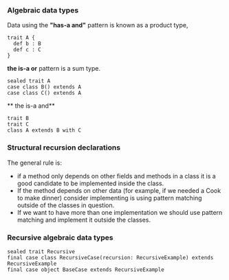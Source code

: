 ### Algebraic data types ###

Data using the **"has-a and"** pattern is known as a product type, 

```
trait A {
  def b : B
  def c : C
}
```
**the is-a or** pattern is a sum type.
```
sealed trait A
case class B() extends A
case class C() extends A
```

** the is-a and** 

```
trait B
trait C
class A extends B with C
```

### Structural recursion declarations ###

The general rule is: 
* if a method only depends on other fields and methods in a class it is a good candidate to be implemented inside the class. 
* If the method depends on other data (for example, if we needed a Cook to make dinner) consider implementing is using pattern matching outside of the classes in question. 
* If we want to have more than one implementation we should use pattern matching and implement it outside the classes.

### Recursive algebraic data types

```
sealed trait Recursive
final case class RecursiveCase(recursion: RecursiveExample) extends RecursiveExample
final case object BaseCase extends RecursiveExample
```
